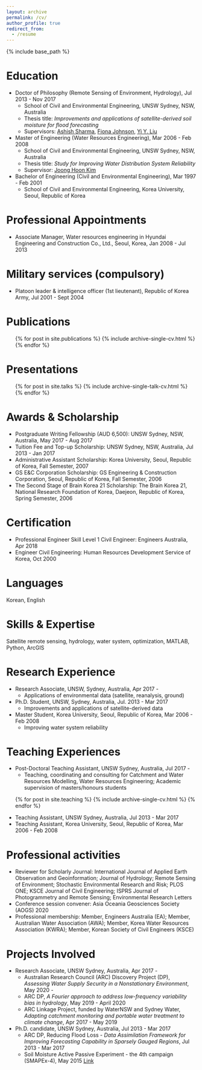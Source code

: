 ```yaml
---
layout: archive
permalink: /cv/
author_profile: true
redirect_from:
  - /resume
---
```


{% include base_path %}

Education
======
* Doctor of Philosophy (Remote Sensing of Environment, Hydrology), Jul 2013 - Nov 2017
  * School of Civil and Environmental Engineering, UNSW Sydney, NSW, Australia
  * Thesis title: <i>Improvements and applications of satellite-derived soil moisture for flood forecasting</i>
  * Supervisors: [Ashish Sharma](https://scholar.google.com.au/citations?user=C_9ndbcAAAAJ&hl=en), [Fiona Johnson](https://scholar.google.com.au/citations?user=PYu5v4YAAAAJ&hl=en), [Yi Y. Liu](https://scholar.google.com.au/citations?user=iTSHW9wAAAAJ&hl=en)
* Master of Engineering (Water Resources Engineering), Mar 2006 - Feb 2008
  * School of Civil and Environmental Engineering, UNSW Sydney, NSW, Australia
  * Thesis title: <i>Study for Improving Water Distribution System Reliability</i>
  * Supervisor: [Joong Hoon Kim](https://scholar.google.com.au/citations?user=c_iisoEAAAAJ&hl=en)  
* Bachelor of Engineering (Civil and Environmental Engineering), Mar 1997 - Feb 2001
  * School of Civil and Environmental Engineering, Korea University, Seoul, Republic of Korea

Professional Appointments
======
* Associate Manager, Water resources engineering in Hyundai Engineering and Construction Co., Ltd., Seoul, Korea, Jan 2008 - Jul 2013

Military services (compulsory)
======
* Platoon leader & intelligence officer (1st lieutenant), Republic of Korea Army, Jul 2001 - Sept 2004

Publications
======
  <ul>{% for post in site.publications %}
    {% include archive-single-cv.html %}
  {% endfor %}</ul>
 
Presentations
======
  <ul>{% for post in site.talks %}
    {% include archive-single-talk-cv.html %}
  {% endfor %}</ul>
  
Awards & Scholarship
======
* Postgraduate Writing Fellowship (AUD 6,500): UNSW Sydney, NSW, Australia, May 2017 - Aug 2017
* Tuition Fee and Top-up Scholarship: UNSW Sydney, NSW, Australia, Jul 2013 - Jan 2017
* Administrative Assistant Scholarship: Korea University, Seoul, Republic of Korea, Fall Semester, 2007
* GS E&C Corporation Scholarship: GS Engineering & Construction Corporation, Seoul, Republic of Korea, Fall Semester, 2006
* The Second Stage of Brain Korea 21 Scholarship: The Brain Korea 21, National Research Foundation of Korea, Daejeon, Republic of Korea, Spring Semester, 2006

Certification
======
* Professional Engineer Skill Level 1 Civil Engineer: Engineers Australia, Apr 2018
* Engineer Civil Engineering: Human Resources Development Service of Korea, Oct 2000

Languages
======
Korean, English

Skills & Expertise 
======
Satellite remote sensing, hydrology, water system, optimization, MATLAB, Python, ArcGIS

Research Experience
======
* Research Associate, UNSW, Sydney, Australia, Apr 2017 -
  * Applications of environmental data (satellite, reanalysis, ground)
* Ph.D. Student, UNSW, Sydney, Australia, Jul. 2013 - Mar 2017
  * Improvements and applications of satellite-derived data
* Master Student, Korea University, Seoul, Republic of Korea, Mar 2006 - Feb 2008
  * Improving water system reliability

Teaching Experiences
======
* Post-Doctoral Teaching Assistant, UNSW Sydney, Australia, Jul 2017 -
  *	Teaching, coordinating and consulting for Catchment and Water Resources Modelling, Water Resources Engineering; Academic supervision of masters/honours students
<ul>{% for post in site.teaching %}
  {% include archive-single-cv.html %}
  {% endfor %}</ul>
  
*	Teaching Assistant, UNSW Sydney, Australia, Jul 2013 - Mar 2017 
*	Teaching Assistant, Korea University, Seoul, Republic of Korea, Mar 2006 - Feb 2008 

Professional activities
======
*	Reviewer for Scholarly Journal: International Journal of Applied Earth Observation and Geoinformation; Journal of Hydrology; Remote Sensing of Environment; Stochastic Environmental Research and Risk; PLOS ONE; KSCE Journal of Civil Engineering; ISPRS Journal of Photogrammetry and Remote Sensing; Environmental Research Letters
*	Conference session convener: Asia Oceania Geosciences Society (AOGS) 2020
*	Professional membership: Member, Engineers Australia (EA); Member, Australian Water Association (AWA); Member, Korea Water Resources Association (KWRA); Member, Korean Society of Civil Engineers (KSCE)

Projects Involved
======
* Research Associate, UNSW Sydney, Australia, Apr 2017 -
  * Australian Research Council (ARC) Discovery Project (DP), <i>Assessing Water Supply Security in a Nonstationary Environment</i>, May 2020 -
  * ARC DP, <i>A Fourier approach to address low-frequency variability bias in hydrology</i>, May 2019 - April 2020
  * ARC Linkage Project, funded by WaterNSW and Sydney Water, <i>Adapting catchment monitoring and portable water treatment to climate change</i>, Apr 2017 - May 2019
* Ph.D. candidate, UNSW Sydney, Australia, Jul 2013 - Mar 2017
  * ARC DP, Reducing Flood Loss - <i>Data Assimilation Framework for Improving Forecasting Capability in Sparsely Gauged Regions</i>, Jul 2013 - Mar 2017
  * Soil Moisture Active Passive Experiment - the 4th campaign (SMAPEx-4), May 2015 [Link](http://www.smapex.monash.edu.au/Data/SMAPEx-4/SMAPEx-4%20pictures.php)

